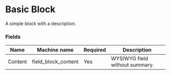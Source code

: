 # Basic Block
A simple block with a description.

### Fields
| Name  | Machine name | Required | Description |
| ------------- | ------------- | ------------- | ------------- |
| Content | field\_block_content | Yes | WYSIWYG field without summary. | |
